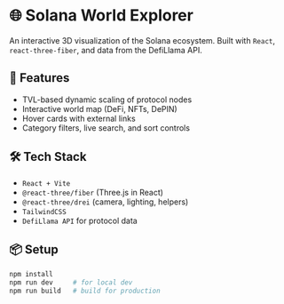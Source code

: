 # 🌐 Solana World Explorer

An interactive 3D visualization of the Solana ecosystem. Built with `React`, `react-three-fiber`, and data from the DefiLlama API.

## 🚀 Features

- TVL-based dynamic scaling of protocol nodes
- Interactive world map (DeFi, NFTs, DePIN)
- Hover cards with external links
- Category filters, live search, and sort controls

## 🛠 Tech Stack

- `React + Vite`
- `@react-three/fiber` (Three.js in React)
- `@react-three/drei` (camera, lighting, helpers)
- `TailwindCSS`
- `DefiLlama API` for protocol data

## 📦 Setup

```bash
npm install
npm run dev     # for local dev
npm run build   # build for production
